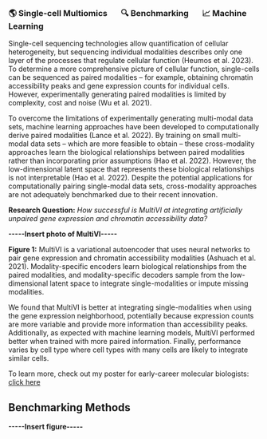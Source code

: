 ### 🌎 Single-cell Multiomics &nbsp; &nbsp; &nbsp; 🔍 Benchmarking &nbsp; &nbsp; &nbsp; 📈 Machine Learning

Single-cell sequencing technologies allow quantification of cellular heterogeneity, but sequencing individual modalities describes only one layer of the processes that regulate cellular function (Heumos et al. 2023). To determine a more comprehensive picture of cellular function, single-cells can be sequenced as paired modalities – for example, obtaining chromatin accessibility peaks and gene expression counts for individual cells. However, experimentally generating paired modalities is limited by complexity, cost and noise (Wu et al. 2021). 

To overcome the limitations of experimentally generating multi-modal data sets, machine learning approaches have been developed to computationally derive paired modalities (Lance et al. 2022). By training on small multi-modal data sets – which are more feasible to obtain – these cross-modality approaches learn the biological relationships between paired modalities rather than incorporating prior assumptions (Hao et al. 2022). However, the low-dimensional latent space that represents these biological relationships is not interpretable (Hao et al. 2022). Despite the potential applications for computationally pairing single-modal data sets, cross-modality approaches are not adequately benchmarked due to their recent innovation.

**Research Question:** *How successful is MultiVI at integrating artificially unpaired gene expression and chromatin accessibility data?*

**-----Insert photo of MultiVI-----**

**Figure 1:** MultiVI is a variational autoencoder that uses neural networks to pair gene expression and chromatin accessibility modalities (Ashuach et al. 2021). Modality-specific encoders learn biological relationships from the paired modalities, and modality-specific decoders sample from the low-dimensional latent space to integrate single-modalities or impute missing modalities.

We found that MultiVI is better at integrating single-modalities when using the gene expression neighborhood, potentially because expression counts are more variable and provide more information than accessibility peaks. Additionally, as expected with machine learning models, MultiVI performed better when trained with more paired information. Finally, performance varies by cell type where cell types with many cells are likely to integrate similar cells.

To learn more, check out my poster for early-career molecular biologists: [click here](Spring_Rotation_Poster.pdf)

## Benchmarking Methods

**-----Insert figure-----**
